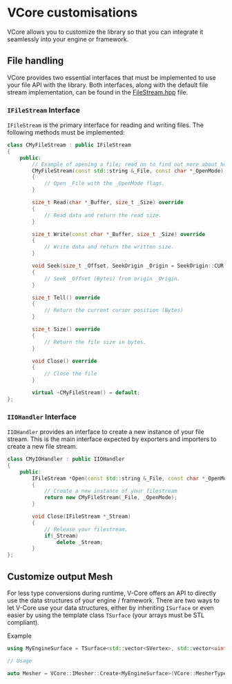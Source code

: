 # VCore customisations

VCore allows you to customize the library so that you can integrate it seamlessly into your engine or framework.

## File handling

VCore provides two essential interfaces that must be implemented to use your file API with the library. Both interfaces, along with the default file stream implementation, can be found in the [FileStream.hpp](../../lib/include/VCore/Misc/FileStream.hpp) file.

### `IFileStream` Interface

`IFileStream` is the primary interface for reading and writing files. The following methods must be implemented:
```c++
class CMyFileStream : public IFileStream
{
    public:
        // Example of opening a file; read on to find out more about how to open files.
        CMyFileStream(const std::string &_File, const char *_OpenMode)
        {
            // Open _File with the _OpenMode flags.
        }

        size_t Read(char *_Buffer, size_t _Size) override
        {
            // Read data and return the read size.
        }

        size_t Write(const char *_Buffer, size_t _Size) override
        {
            // Write data and return the written size.
        }

        void Seek(size_t _Offset, SeekOrigin _Origin = SeekOrigin::CUR) override
        {
            // Seek _Offset (Bytes) from origin _Origin.
        }

        size_t Tell() override
        {
            // Return the current cursor position (Bytes)
        }

        size_t Size() override
        {
            // Return the file size in bytes.
        }

        void Close() override
        {
            // Close the file
        }

        virtual ~CMyFileStream() = default;
};
```

### `IIOHandler` Interface

`IIOHandler` provides an interface to create a new instance of your file stream. This is the main interface expected by exporters and importers to create a new file stream.
```c++
class CMyIOHandler : public IIOHandler
{
    public:
        IFileStream *Open(const std::string &_File, const char *_OpenMode)
        {
            // Create a new instance of your filestream
            return new CMyFileStream(_File, _OpenMode);
        }

        void Close(IFileStream *_Stream)
        {
            // Release your filestream.
            if(_Stream)
                delete _Stream;
        }
};
```

## Customize output Mesh

For less type conversions during runtime, V-Core offers an API to directly use the data structures of your engine / framework. There are two ways to let V-Core use your data structures, either by inheriting `ISurface` or even easier by using the template class `TSurface` (your arrays must be STL compliant).

Example
```c++
using MyEngineSurface = TSurface<std::vector<SVertex>, std::vector<uint32_t>, UINT32_MAX>;

// Usage

auto Mesher = VCore::IMesher::Create<MyEngineSurface>(VCore::MesherTypes::SIMPLE);
```